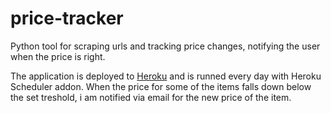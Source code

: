 # price-tracker
Python tool for scraping urls and tracking price changes, notifying the user when the price is right.

The application is deployed to [Heroku](https://www.heroku.com/) and is runned every day with Heroku Scheduler addon. When the price for some of the items falls down below the set treshold, i am notified via email for the new price of the item.
